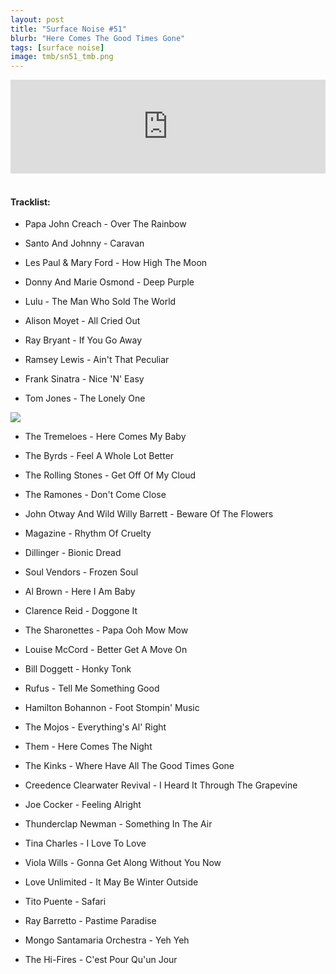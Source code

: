```yaml
---
layout: post
title: "Surface Noise #51"
blurb: "Here Comes The Good Times Gone"
tags: [surface noise]
image: tmb/sn51_tmb.png
---
```


<iframe scrolling="no" id="hearthis_at_track_3028256" width="100%" height="150" src="https://hearthis.at/embed/3028256/transparent_black/?hcolor=&color=&style=2&block_size=2&block_space=1&background=1&waveform=0&cover=0&autoplay=0&css=" frameborder="0" allowtransparency allow="autoplay"><p>Listen to <a href="https://hearthis.at/zerocc/surface-noise-51-24119/" target="_blank">Surface Noise #51 (24/1/19)</a> <span>by</span><a href="https://hearthis.at/zerocc/" target="_blank" >Zero</a> <span>on</span> <a href="https://hearthis.at/" target="_blank">hearthis.at</a></p></iframe>
&nbsp;

#### Tracklist:

- Papa John Creach - Over The Rainbow
- Santo And Johnny - Caravan
- Les Paul & Mary Ford - How High The Moon

- Donny And Marie Osmond - Deep Purple
- Lulu - The Man Who Sold The World
- Alison Moyet - All Cried Out

- Ray Bryant - If You Go Away
- Ramsey Lewis - Ain't That Peculiar
- Frank Sinatra - Nice 'N' Easy
- Tom Jones - The Lonely One

![](https://lh3.googleusercontent.com/qBYYJxHklCpozuHyZdg8KBruKQYkTxUcf1cbPWRx4IduRbG-L8xyyaSUIDRGWqNVTIDKHjlmAr7f4fiCfjPZubPdvO0w95IjNiLx3-Enlhm8WzNvTs5NuNaRqpf7n5qRtun3ibSqgbClW-wdj0IOmvk1Rq0Qq0poU3un4FERPTE79darjGN_V4UMXrMvNMYYiweLiqDwYKqq_XhPpwOShXjR7kRACNCLzA3K-OfRlpPR_9FaHM_jC_-ELwdiiB7VaZ1IXS8nmQUjhxdPcD1uITaDNvIKKDgmpxP7W9EQiJvEecz2uVNJcL_no0EUrE5NRzvrFRDoYPRelc_PNcSy2f5YJG5LovtCKlkcW36s9Mt4Bg35A82NdGOVDmEpV9KpY7Xw6NDvLeVG8aMPFzdv4Y3gYn6lm4lJPJYk_YmXDXaQxib7-1Vuea8OtLpcVVxomTXmE-hIc7ukUA8ihKwJ9pDytZYDx2I92tBBa8VIZAiuJpCIhANw_LqKBnFlGPz4LL2tmmhkVKs2lcx9BId5XDR_uOKY_YYDOygqf5q7D6FkCx0s8iUT9hsJst-GIynkqxT26a2jAKMbLfOEQNEuzh29Razin_39qSohT5nUUctkyQ89c2HBdZXzhtBeybts54IMsd5IzUcMbU-Ec59OYQFL=w489-h479-no)

- The Tremeloes - Here Comes My Baby
- The Byrds - Feel A Whole Lot Better
- The Rolling Stones - Get Off Of My Cloud

- The Ramones - Don't Come Close
- John Otway And Wild Willy Barrett - Beware Of The Flowers
- Magazine - Rhythm Of Cruelty
- Dillinger - Bionic Dread
- Soul Vendors - Frozen Soul
- Al Brown - Here I Am Baby

- Clarence Reid - Doggone It
- The Sharonettes - Papa Ooh Mow Mow
- Louise McCord - Better Get A Move On

- Bill Doggett - Honky Tonk
- Rufus - Tell Me Something Good
- Hamilton Bohannon - Foot Stompin' Music

- The Mojos - Everything's Al' Right
- Them - Here Comes The Night
- The Kinks - Where Have All The Good Times Gone

- Creedence Clearwater Revival - I Heard It Through The Grapevine
- Joe Cocker - Feeling Alright
- Thunderclap Newman - Something In The Air

- Tina Charles - I Love To Love
- Viola Wills - Gonna Get Along Without You Now
- Love Unlimited - It May Be Winter Outside

- Tito Puente - Safari
- Ray Barretto - Pastime Paradise
- Mongo Santamaria Orchestra - Yeh Yeh

- The Hi-Fires - C'est Pour Qu'un Jour
